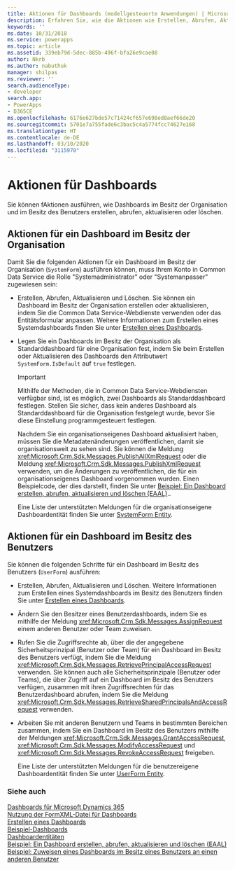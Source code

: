 ```yaml
---
title: Aktionen für Dashboards (modellgesteuerte Anwendungen) | Microsoft Docs
description: Erfahren Sie, wie die Aktionen wie Erstellen, Abrufen, Aktualisieren oder Löschen für Dashboards im Besitz der Organisation und im Besitz des Benutzers auszuführen.
keywords: ''
ms.date: 10/31/2018
ms.service: powerapps
ms.topic: article
ms.assetid: 339eb79d-5dec-885b-496f-bfa26e9cae08
author: Nkrb
ms.author: nabuthuk
manager: shilpas
ms.reviewer: ''
search.audienceType:
- developer
search.app:
- PowerApps
- D365CE
ms.openlocfilehash: 6176e627bde57c71424cf657e698ed8aef66de20
ms.sourcegitcommit: 5701e7a755fade6c3bac5c4a5774fcc74627e168
ms.translationtype: HT
ms.contentlocale: de-DE
ms.lasthandoff: 03/10/2020
ms.locfileid: "3115970"
---
```

# <a name="actions-on-dashboards"></a>Aktionen für Dashboards

<!-- https://docs.microsoft.com/dynamics365/customer-engagement/developer/customize-dev/actions-dashboards -->

Sie können fAktionen ausführen, wie Dashboards im Besitz der Organisation und im Besitz des Benutzers erstellen, abrufen, aktualisieren oder löschen.  
  
## <a name="actions-on-an-organization-owned-dashboard"></a>Aktionen für ein Dashboard im Besitz der Organisation  
 Damit Sie die folgenden Aktionen für ein Dashboard im Besitz der Organisation (`SystemForm`) ausführen können, muss Ihrem Konto in Common Data Service die Rolle "Systemadministrator" oder "Systemanpasser" zugewiesen sein:  
  
- Erstellen, Abrufen, Aktualisieren und Löschen. Sie können ein Dashboard im Besitz der Organisation erstellen oder aktualisieren, indem Sie die Common Data Service-Webdienste verwenden oder das Entitätsformular anpassen. Weitere Informationen zum Erstellen eines Systemdashboards finden Sie unter [Erstellen eines Dashboards](create-dashboard.md).  
  
- Legen Sie ein Dashboards im Besitz der Organisation als Standarddashboard für eine Organisation fest, indem Sie beim Erstellen oder Aktualisieren des Dashboards den Attributwert `SystemForm.IsDefault` auf `true` festlegen.  
  
  > [!IMPORTANT]
  >  Mithilfe der Methoden, die in Common Data Service-Webdiensten verfügbar sind, ist es möglich, zwei Dashboards als Standarddashboard festlegen. Stellen Sie sicher, dass kein anderes Dashboard als Standarddashboard für die Organisation festgelegt wurde, bevor Sie diese Einstellung programmgesteuert festlegen.  
  
  Nachdem Sie ein organisationseigenes Dashboard aktualisiert haben, müssen Sie die Metadatenänderungen veröffentlichen, damit sie organisationsweit zu sehen sind. Sie können die Meldung <xref:Microsoft.Crm.Sdk.Messages.PublishAllXmlRequest> oder die Meldung <xref:Microsoft.Crm.Sdk.Messages.PublishXmlRequest> verwenden, um die Änderungen zu veröffentlichen, die für ein organisationseigenes Dashboard vorgenommen wurden. Einen Beispielcode, der dies darstellt, finden Sie unter [Beispiel: Ein Dashboard erstellen, abrufen, aktualisieren und löschen (EAAL)](/dynamics365/customer-engagement/developer/customize-dev/sample-create-retrieve-update-delete-dashboard).<!-- TODO Need to update the powerapps repo's topic link. As of now not found-->.  
  
  Eine Liste der unterstützten Meldungen für die organisationseigene Dashboardentität finden Sie unter [SystemForm Entity](../common-data-service/reference/entities/systemform.md).  
  
## <a name="actions-on-a-user-owned-dashboard"></a>Aktionen für ein Dashboard im Besitz des Benutzers  
 Sie können die folgenden Schritte für ein Dashboard im Besitz des Benutzers (`UserForm`) ausführen:  
  
- Erstellen, Abrufen, Aktualisieren und Löschen. Weitere Informationen zum Erstellen eines Systemdashboards im Besitz des Benutzers finden Sie unter [Erstellen eines Dashboards](create-dashboard.md).  
  
- Ändern Sie den Besitzer eines Benutzerdashboards, indem Sie es mithilfe der Meldung <xref:Microsoft.Crm.Sdk.Messages.AssignRequest> einem anderen Benutzer oder Team zuweisen.  
  
- Rufen Sie die Zugriffsrechte ab, über die der angegebene Sicherheitsprinzipal (Benutzer oder Team) für ein Dashboard im Besitz des Benutzers verfügt, indem Sie die Meldung <xref:Microsoft.Crm.Sdk.Messages.RetrievePrincipalAccessRequest> verwenden. Sie können auch alle Sicherheitsprinzipale (Benutzer oder Teams), die über Zugriff auf ein Dashboard im Besitz des Benutzers verfügen, zusammen mit ihren Zugriffsrechten für das Benutzerdashboard abrufen, indem Sie die Meldung <xref:Microsoft.Crm.Sdk.Messages.RetrieveSharedPrincipalsAndAccessRequest> verwenden.  
  
- Arbeiten Sie mit anderen Benutzern und Teams in bestimmten Bereichen zusammen, indem Sie ein Dashboard im Besitz des Benutzers mithilfe der Meldungen <xref:Microsoft.Crm.Sdk.Messages.GrantAccessRequest>, <xref:Microsoft.Crm.Sdk.Messages.ModifyAccessRequest> und <xref:Microsoft.Crm.Sdk.Messages.RevokeAccessRequest> freigeben.  
  
  Eine Liste der unterstützten Meldungen für die benutzereigene Dashboardentität finden Sie unter [UserForm Entity](../common-data-service/reference/entities/userform.md).  
  
### <a name="see-also"></a>Siehe auch  
 [Dashboards für Microsoft Dynamics 365](analyze-data-with-dashboards.md)   
 [Nutzung der FormXML-Datei für Dashboards](understand-dashboards-dashboard-components-formxml.md)   
 [Erstellen eines Dashboards](create-dashboard.md)   
 [Beispiel-Dashboards](sample-dashboards.md)   
 [Dashboardentitäten](/dynamics365/customer-engagement/developer/customize-dev/dashboard-entities) <!-- TODO Need to update the powerapps repo's topic link. As of now not found-->  
 [Beispiel: Ein Dashboard erstellen, abrufen, aktualisieren und löschen (EAAL)](/dynamics365/customer-engagement/developer/customize-dev/sample-create-retrieve-update-delete-dashboard) <!-- TODO Need to update the powerapps repo's topic link. As of now not found-->   
 [Beispiel: Zuweisen eines Dashboards im Besitz eines Benutzers an einen anderen Benutzer](/dynamics365/customer-engagement/developer/customize-dev/sample-assign-user-owned-dashboard-another-user) <!-- TODO Need to update the powerapps repo's topic link. As of now not found-->